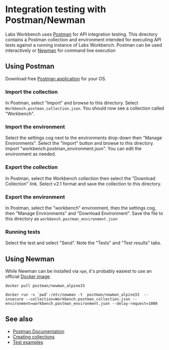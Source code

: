 # Integration testing with Postman/Newman

Labs Workbench uses [Postman](https://www.getpostman.com/) for API integration testing. This directory contains a Postman collection and environment intended for executing API tests against a running instance of Labs Workbench.  Postman can be used interactively or [Newman](https://www.getpostman.com/docs/postman/collection_runs/command_line_integration_with_newman) for command line execution

## Using Postman

Download free [Postman application](https://www.getpostman.com/) for your OS.

### Import the collection

In Postman, select "Import" and browse to this directory. Select ``Workbench.postman_collection.json``. You should now see a collection called "Workbench".

### Import the environment
Select the settings cog next to the environments drop-down then "Manage Environments". Select the "Import" button and browse to this directory. Import "workbench.postman_environment.json".  You can edit the environment as needed.

### Export the collection
In Postman, select the Workbench collection then select the "Download Collection" link. Select v2.1 format and save the collection to this directory.

### Export the environment
In Postman, select the "workbench" environment, then the settings cog, then "Manage Environments" and "Download Environment". Save the file to this directory as ``workbench.postman_environment.json``


### Running tests
Select the test and select "Send".  Note the "Tests" and "Test results" tabs.


## Using Newman
While Newman can be installed via ``npm``, it's probably easiest to use an official [Docker image](https://hub.docker.com/r/postman/newman_alpine33/).

```
docker pull postman/newman_alpine33
```

```
docker run -v `pwd`:/etc/newman -t  postman/newman_alpine33  --insecure --collection=Workbench.postman_collection.json --environment=workbench.postman_environment.json --delay-request=1000
```


## See also
* [Postman Documentation](https://www.getpostman.com/docs/)
* [Creating collections](https://www.getpostman.com/docs/postman/collections/creating_collections)
* [Test examples](https://www.getpostman.com/docs/postman/scripts/test_examples)

